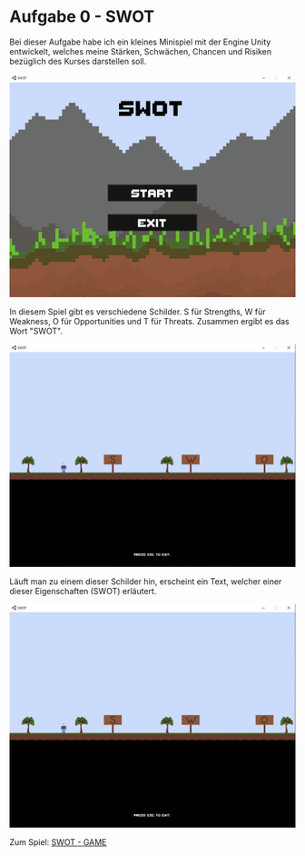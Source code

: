 # Aufgabe 0 - SWOT

Bei dieser Aufgabe habe ich ein kleines Minispiel mit der Engine Unity entwickelt, welches meine Stärken, Schwächen, Chancen und Risiken bezüglich des Kurses darstellen soll.

![Alt-Text](Aufgabe_0_1.png)

In diesem Spiel gibt es verschiedene Schilder. S für Strengths, W für Weakness, O für Opportunities und T für Threats. Zusammen ergibt es das Wort "SWOT".

![Alt-Text](Aufgabe_0_2.png)

Läuft man zu einem dieser Schilder hin, erscheint ein Text, welcher einer dieser Eigenschaften (SWOT) erläutert.

![Alt-Text](Aufgabe_0_2.png)

Zum Spiel: <a href="https://github.com/ar134/IFD-SoSe20/blob/master/Aufgabe_0.zip">SWOT - GAME</a>

